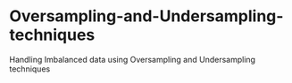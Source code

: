 # Oversampling-and-Undersampling-techniques
Handling Imbalanced data using Oversampling and Undersampling techniques
